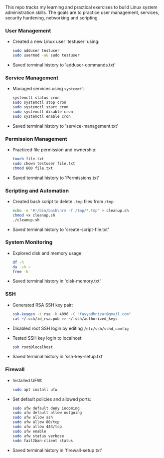 This repo tracks my learning and practical exercises to build Linux system administration skills. The goals are to practice user management, services, security hardening, networking and scripting.

### User Management
- Created a new Linux user 'testuser' using:
  ```bash
  sudo adduser testuser
  sudo usermod -aG sudo testuser

* Saved terminal history to 'adduser-commands.txt'

### Service Management

* Managed services using `systemctl`:

  ```bash
  systemctl status cron
  sudo systemctl stop cron
  sudo systemctl start cron
  sudo systemctl disable cron
  sudo systemctl enable cron
  ```
* Saved terminal history to 'service-management.txt'

### Permission Management

* Practiced file permission and ownership:

  ```bash
  touch file.txt
  sudo chown testuser file.txt
  chmod 600 file.txt
  ```
* Saved terminal history to 'Permissions.txt'

### Scripting and Automation

* Created bash script to delete `.tmp` files from `/tmp`:

  ```bash
  echo -e '#!/bin/bash\nrm -f /tmp/*.tmp' > cleanup.sh
  chmod +x cleanup.sh
  ./cleanup.sh
  ```
* Saved terminal history to 'create-script-file.txt'

### System Monitoring

* Explored disk and memory usage:

  ```bash
  df -h
  du -sh ~
  free -h
  ```
* Saved terminal history in 'disk-memory.txt'

### SSH

* Generated RSA SSH key pair:

  ```bash
  ssh-keygen -t rsa -b 4096 -C "fayyadhnizar@gmail.com"
  cat ~/.ssh/id_rsa.pub >> ~/.ssh/authorized_keys
  ```
* Disabled root SSH login by editing `/etc/ssh/sshd_config`
* Tested SSH key login to localhost:

  ```bash
  ssh root@localhost
  ```
* Saved terminal history in 'ssh-key-setup.txt'

### Firewall 

* Installed UFW:

  ```bash
  sudo apt install ufw
  ```
* Set default policies and allowed ports:

  ```bash
  sudo ufw default deny incoming
  sudo ufw default allow outgoing
  sudo ufw allow ssh
  sudo ufw allow 80/tcp
  sudo ufw allow 443/tcp
  sudo ufw enable
  sudo ufw status verbose
  sudo fail2ban-client status
  ```
* Saved terminal history in 'firewall-setup.txt'

